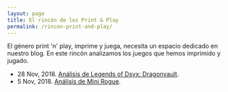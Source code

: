 ```yaml
---
layout: page
title: El rincón de los Print & Play
permalink: /rincon-print-and-play/
---
```


El género print 'n' play, imprime y juega, necesita un espacio dedicado en
nuestro blog. En este rincón analizamos los juegos que hemos imprimido y jugado.

* 28 Nov, 2018. [Análisis de Legends of Dsyx: Dragonvault]({{site.baseurl}}/2018/11/28/analisis-dragonvault/).
* 5 Nov, 2018. [Análisis de Mini Rogue]({{site.baseurl}}/2018/11/05/analisis-mini-rogue/).
